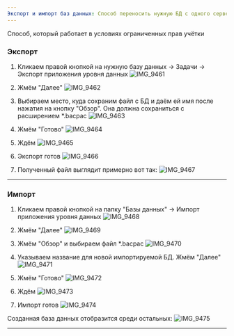 ```yaml
---
Экспорт и импорт баз данных: Способ переносить нужную БД с одного сервера на другой
---
```


Способ, который работает в условиях ограниченных прав учётки

### Экспорт

1. Кликаем правой кнопкой на нужную базу данных -> Задачи -> Экспорт приложения уровня данных
![IMG_9461](https://github.com/user-attachments/assets/78f0c567-0904-41ef-913e-6dbc2e9e6c29)

2. Жмём "Далее"
![IMG_9462](https://github.com/user-attachments/assets/9fcccb5d-13c9-4bb9-9ffa-ea4e70c16cec)

3. Выбираем место, куда сохраним файл с БД и даём ей имя после нажатия на кнопку "Обзор".
Она должна сохраниться с расширением *.bacpac
![IMG_9463](https://github.com/user-attachments/assets/32cd0fb7-238f-4c33-b005-55063e065a56)

4. Жмём "Готово"
![IMG_9464](https://github.com/user-attachments/assets/9d35e83d-63bc-4f34-9e28-3288e1141963)

5. Ждём
![IMG_9465](https://github.com/user-attachments/assets/a98b292a-49c9-45a9-91e7-79ec81c4e663)

6. Экспорт готов
![IMG_9466](https://github.com/user-attachments/assets/fc919619-7530-4513-bc10-28cce79446ee)

7. Полученный файл выглядит примерно вот так:
![IMG_9467](https://github.com/user-attachments/assets/dab6aeb9-5425-4228-9f21-3e817d26e26d)

---

### Импорт

1. Кликаем правой кнопкой на папку "Базы данных" -> Импорт приложения уровня данных
![IMG_9468](https://github.com/user-attachments/assets/513d7c80-f74d-4ebc-bfdf-57c4b8b0afd4)

2. Жмём "Далее"
![IMG_9469](https://github.com/user-attachments/assets/dfa10a9f-b5e2-4f54-8397-0548d7e5a7d0)

3. Жмём "Обзор" и выбираем файл *.bacpac
![IMG_9470](https://github.com/user-attachments/assets/5e2b31d5-f2cc-4b15-94ba-98d4c5a90556)

4. Указываем название для новой импортируемой БД. Жмём "Далее"
![IMG_9471](https://github.com/user-attachments/assets/7df4a400-b0b4-4d51-a875-f6e6b1546788)

5. Жмём "Готово"
![IMG_9472](https://github.com/user-attachments/assets/0e49440e-7d7b-4380-b8da-3a3bd90b4e85)

6. Ждём
![IMG_9473](https://github.com/user-attachments/assets/b4f93e6f-ba43-4832-94ee-681d3f72d77a)

7. Импорт готов
![IMG_9474](https://github.com/user-attachments/assets/41c7ca9c-f80c-49fb-bae3-c545565fa96d)

Созданная база данных отобразится среди остальных: 
![IMG_9475](https://github.com/user-attachments/assets/0c1e7072-1e9e-4d31-87c1-61e58b03e539)


---
